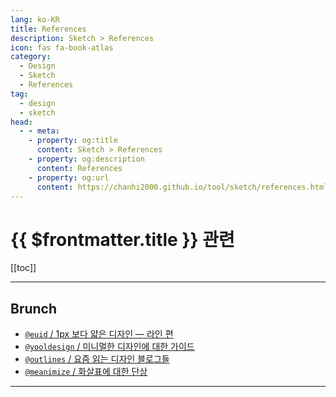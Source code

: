 ```yaml
---
lang: ko-KR
title: References
description: Sketch > References
icon: fas fa-book-atlas
category:
  - Design
  - Sketch
  - References
tag: 
  - design
  - sketch
head:
  - - meta:
    - property: og:title
      content: Sketch > References
    - property: og:description
      content: References
    - property: og:url
      content: https://chanhi2000.github.io/tool/sketch/references.html
---
```


# {{ $frontmatter.title }} 관련

[[toc]]

---

## Brunch

- [`@euid` / 1px 보다 얇은 디자인 — 라인 편](https://brunch.co.kr/@euid/6)
- [`@yooldesign` / 미니멀한 디자인에 대한 가이드](https://brunch.co.kr/@yooldesign/28)
- [`@outlines` / 요즘 읽는 디자인 블로그들](https://brunch.co.kr/@outlines/44)
- [`@meanimize` / 화살표에 대한 단상](https://brunch.co.kr/@meanimize/75)

---

<TagLinks />